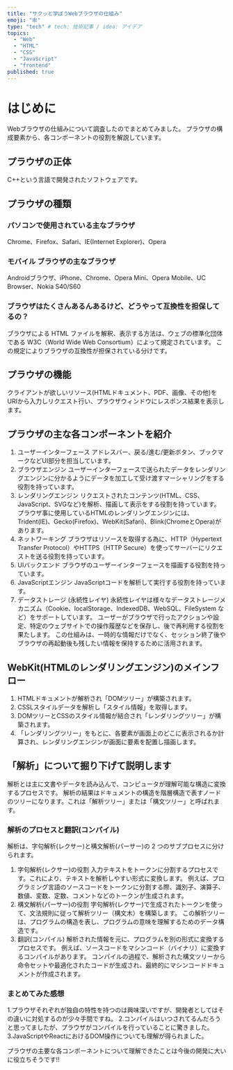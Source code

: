 ```yaml
---
title: "サクッと学ぼうWebブラウザの仕組み"
emoji: "🕸"
type: "tech" # tech: 技術記事 / idea: アイデア
topics:
  - "Web"
  - "HTML"
  - "CSS"
  - "JavaScript"
  - "frontend"
published: true
---
```


# はじめに
Webブラウザの仕組みについて調査したのでまとめてみました。
プラウザの構成要素から、各コンポーネントの役割を解説しています。

## プラウザの正体
C++という言語で開発されたソフトウェアです。

## プラウザの種類

### パソコンで使用されている主なブラウザ
Chrome、Firefox、Safari、IE(Internet Explorer)、Opera

### モバイル ブラウザの主なブラウザ
Androidブラウザ、iPhone、Chrome、Opera Mini、Opera Mobile、UC Browser、Nokia S40/S60

### ブラウザはたくさんあるんあるけど、どうやって互換性を担保してるの？
ブラウザによる HTML ファイルを解釈、表示する方法は、ウェブの標準化団体である W3C（World Wide Web Consortium）によって規定されています。
この規定によりブラウザの互換性が担保されている分けです。

## プラウザの機能
クライアントが欲しいリソース(HTMLドキュメント、PDF、画像、その他)をURIから入力しリクエスト行い、プラウザウィンドウにレスポンス結果を表示します。

## プラウザの主な各コンポーネントを紹介
1. ユーザーインターフェース
  アドレスバー、戻る/進む/更新ボタン、ブックマークなどUI部分を担当しています。
2. ブラウザエンジン
  ユーザーインターフェースで送られたデータをレンダリングエンジンに分かるようにデータを加工して受け渡すマーシャリングをする役割を持っています。
3. レンダリングエンジン
  リクエストされたコンテンツ(HTML、CSS、JavaScript、SVGなど)を解析、描画して表示をする役割を持っています。
  プラウザ事に使用しているHTMLのレンダリングエンジンには、Trident(IE)、Gecko(Firefox)、WebKit(Safari)、Blink(ChromeとOpera)があります。
4. ネットワーキング
  ブラウザはリソースを取得する為に、HTTP（Hypertext Transfer Protocol）やHTTPS（HTTP Secure）を使ってサーバーにリクエストを送る役割を持っています。
5. UIバックエンド
  ブラウザのユーザーインターフェースを描画する役割を持っています。
6. JavaScriptエンジン
  JavaScriptコードを解析して実行する役割を持っています。
7. データストレージ (永続性レイヤ)
  永続性レイヤは様々なデータストレージメカニズム（Cookie、localStorage、IndexedDB、WebSQL、FileSystem など）をサポートしています。
  ユーザーがブラウザで行ったアクションや設定、特定のウェブサイトでの操作履歴などを保存し、後で再利用する役割を果たします。
  この仕組みは、一時的な情報だけでなく、セッション終了後やブラウザの再起動後も残したい情報を保持するために活用されます。

## WebKit(HTMLのレンダリングエンジン)のメインフロー
1. HTMLドキュメントが解析され「DOMツリー」が構築されます。
2. CSSLスタイルデータを解析し「スタイル情報」を取得します。
3. DOMツリーとCSSのスタイル情報が結合され「レンダリングツリー」が構築されます。
4. 「レンダリングツリー」をもとに、各要素が画面上のどこに表示されるか計算され、レンダリングエンジンが画面に要素を配置し描画します。

## 「解析」について掘り下げて説明します
解析とは主に文書やデータを読み込んで、コンピュータが理解可能な構造に変換するプロセスです。
解析の結果はドキュメントの構造を階層構造で表すノードのツリーになります。これは「解析ツリー」または「構文ツリー」と呼ばれます。

### 解析のプロセスと翻訳(コンパイル)
解析は、字句解析(レクサー)と構文解析(パーサー)の 2 つのサブプロセスに分けられます。
1. 字句解析(レクサー)の役割
入力テキストをトークンに分割するプロセスです。これにより、テキストを解析しやすい形式に変換します。
例えば、プログラミング言語のソースコードをトークンに分割する際、識別子、演算子、数値、変数、定数、コメントなどのトークンが生成されます。
2. 構文解析(パーサー)の役割
字句解析(レクサー)で生成されたトークンを使って、文法規則に従って解析ツリー（構文木）を構築します。
この解析ツリーは、プログラムの構造を表し、プログラムの意味を理解するためのデータ構造です。
3. 翻訳(コンパイル)
解析された情報を元に、プログラムを別の形式に変換するプロセスです。
例えば、ソースコードをマシンコード（バイナリ）に変換するコンパイルがあります。
コンパイルの過程で、解析された構文ツリーから命令セットや最適化されたコードが生成され、最終的にマシンコードドキュメントが作成されます。

### まとめてみた感想
1.プラウザそれぞれが独自の特性を持つのは興味深いですが、開発者としてはその違いに対処するのが少々手間ですね。
2.コンパイルはいつされてるんだろうと思ってましたが、プラウザがコンパイルを行っていることに驚きました。
3.JavaScriptやReactにおけるDOM操作についても理解が得られました。

プラウザの主要な各コンポーネントについて理解できたことは今後の開発に大いに役立ちそうです!!
